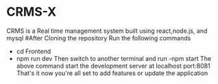 # CRMS-X
CRMS is a Real time management system built using react,node.js, and mysql
#After Cloning the repository 
Run the following commands
- cd Frontend
- npm run dev
Then switch to another terminal and run
-npm start
The above command start the development server at localhost port:8081
That's it now you're all set to add features or update the application
